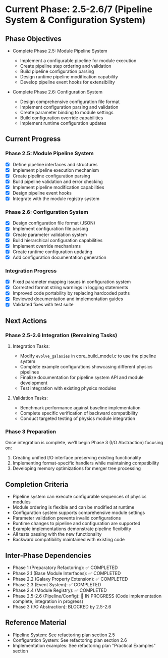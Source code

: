 <!-- Purpose: Current project phase context -->
<!-- Update Rules:
- 500-word limit! 
- Include: 
  • Phase objectives
  • Current progress as a checklist (keep short)
  • Next actions (more detail - 2-3 sentences)
  • Completion criteria 
  • Inter-phase dependencies
- At major phase completion archive as phase-[X].md and refresh for next phase
-->

# Current Phase: 2.5-2.6/7 (Pipeline System & Configuration System)

## Phase Objectives
- Complete Phase 2.5: Module Pipeline System
  - Implement a configurable pipeline for module execution
  - Create pipeline step ordering and validation
  - Build pipeline configuration parsing
  - Design runtime pipeline modification capability
  - Develop pipeline event hooks for extensibility
  
- Complete Phase 2.6: Configuration System
  - Design comprehensive configuration file format
  - Implement configuration parsing and validation
  - Create parameter binding to module settings
  - Build configuration override capabilities
  - Implement runtime configuration updates

## Current Progress

### Phase 2.5: Module Pipeline System
- [x] Define pipeline interfaces and structures
- [x] Implement pipeline execution mechanism
- [x] Create pipeline configuration parsing
- [x] Build pipeline validation and error checking
- [x] Implement pipeline modification capabilities
- [x] Design pipeline event hooks
- [x] Integrate with the module registry system

### Phase 2.6: Configuration System
- [x] Design configuration file format (JSON)
- [x] Implement configuration file parsing
- [x] Create parameter validation system
- [x] Build hierarchical configuration capabilities
- [x] Implement override mechanisms
- [x] Create runtime configuration updating
- [x] Add configuration documentation generation

### Integration Progress
- [x] Fixed parameter mapping issues in configuration system
- [x] Corrected format string warnings in logging statements
- [x] Improved code portability by replacing hardcoded paths
- [x] Reviewed documentation and implementation guides
- [x] Validated fixes with test suite

## Next Actions

### Phase 2.5-2.6 Integration (Remaining Tasks)
1. Integration Tasks:
   - Modify `evolve_galaxies` in core_build_model.c to use the pipeline system
   - Complete example configurations showcasing different physics pipelines
   - Finalize documentation for pipeline system API and module development
   - Test integration with existing physics modules

2. Validation Tasks:
   - Benchmark performance against baseline implementation
   - Complete specific verification of backward compatibility
   - Conduct targeted testing of physics module integration

### Phase 3 Preparation
Once integration is complete, we'll begin Phase 3 (I/O Abstraction) focusing on:
1. Creating unified I/O interface preserving existing functionality
2. Implementing format-specific handlers while maintaining compatibility
3. Developing memory optimizations for merger tree processing

## Completion Criteria
- Pipeline system can execute configurable sequences of physics modules
- Module ordering is flexible and can be modified at runtime
- Configuration system supports comprehensive module settings
- Parameter validation prevents invalid configurations
- Runtime changes to pipeline and configuration are supported
- Example implementations demonstrate pipeline flexibility
- All tests passing with the new functionality
- Backward compatibility maintained with existing code

## Inter-Phase Dependencies
- Phase 1 (Preparatory Refactoring): ✅ COMPLETED
- Phase 2.1 (Base Module Interfaces): ✅ COMPLETED
- Phase 2.2 (Galaxy Property Extension): ✅ COMPLETED
- Phase 2.3 (Event System): ✅ COMPLETED
- Phase 2.4 (Module Registry): ✅ COMPLETED
- Phase 2.5-2.6 (Pipeline/Config): 🔄 IN PROGRESS (Code implementation complete, integration in progress)
- Phase 3 (I/O Abstraction): BLOCKED by 2.5-2.6

## Reference Material
- Pipeline System: See refactoring plan section 2.5
- Configuration System: See refactoring plan section 2.6
- Implementation examples: See refactoring plan "Practical Examples" section